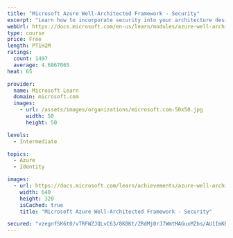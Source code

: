 ```yaml
---
title: "Microsoft Azure Well-Architected Framework - Security"
excerpt: "Learn how to incorporate security into your architecture design, and discover the tools that Azure provides to help you create a secure environment through all the layers of your architecture."
webUrl: https://docs.microsoft.com/en-us/learn/modules/azure-well-architected-security/
type: course
price: Free
length: PT1H2M
ratings:
  count: 1497
  average: 4.6867065
heat: 65

provider:
  name: Microsoft Learn
  domain: microsoft.com
  images:
    - url: /assets/images/organizations/microsoft.com-50x50.jpg
      width: 50
      height: 50

levels:
  - Intermediate

topics:
  - Azure
  - Identity

images:
  - url: https://docs.microsoft.com/learn/achievements/azure-well-architected-security-social.png
    width: 640
    height: 320
    isCached: true
    title: "Microsoft Azure Well-Architected Framework - Security"

secured: "vzegnfSK6t0/vTRFWZJQLvC63/8K0Kt/ZRdMj0rJ7WmtMAGuxMZbs/AU1ImKBhMykiLEtsOUbuPi2C18WxsXiEQ8co9HSnTBp4f872BSV4oq6Eal4U/4HvHo70dSy0yJUNcxu4KopF2j85cqsvPafnmEbqn7BuDaK6q8rBk1k6UEF0kCtUxdDSR7R1fCWcHIaiurGBtdMG6kYasGm9xy4yZOQySiYSh95Wo2Q0Se9xVXQh55FN21hZ1pL+a9nK0gzF2/OPtmCteY8HK+dnF/m0qLbvW0hBR9tDnug1Xn/HUy6ttbb8Oq3hs0Q2Xng/KVsg0Ri9gqUyOTr2G7pcvqwaQiIZUQ5daqAvQj4BDBho6pVBq3snjMdXxu2tFYaEWkErjMV2yqSKJRcEzHg+i0og==;SlJoe1MJarjBJd/BUNpwMQ=="
---
```


